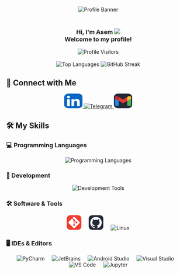 <br clear="both">

<div align="center">
  <img height="450" src="https://user-images.githubusercontent.com/77529535/104816402-097a5f80-5843-11eb-9d83-deadb3bb212c.gif" alt="Profile Banner"/>
</div>

<h3 align="center">
  <br>
  Hi, I'm Asem
  <img src="https://media.giphy.com/media/hvRJCLFzcasrR4ia7z/giphy.gif" width="28"> <br/>
  Welcome to my profile!
</h3>

<div align="center">
  <img src="https://visitor-badge.laobi.icu/badge?page_id=3sem3bdallah.3sem3bdallah" alt="Profile Visitors"/>
</div>

<br clear="both">

<div align="center">
  <img src="https://github-readme-stats.vercel.app/api/top-langs?username=3sem3bdallah&layout=compact&theme=dark&hide_border=false" height="150" alt="Top Languages" />
  <img src="https://streak-stats.demolab.com?user=3sem3bdallah&mode=daily&theme=dark&hide_border=false&border_radius=5" height="150" alt="GitHub Streak" />
</div>

## 🚀 Connect with Me

<div align="center">
  <a href="https://www.linkedin.com/in/asem-abdallah/" target="_blank">
    <img src="https://raw.githubusercontent.com/tandpfun/skill-icons/main/icons/LinkedIn.svg" width="50" height="40" alt="LinkedIn" />
  </a>
  <a href="https://web.telegram.org/k/?start=El_Qaadi" target="_blank">
    <img src="https://raw.githubusercontent.com/maurodesouza/profile-readme-generator/master/src/assets/icons/social/telegram/default.svg" width="50" height="40" alt="Telegram" />
  </a>
  <a href="mailto:asem5141@gmail.com" target="_blank">
    <img src="https://raw.githubusercontent.com/tandpfun/skill-icons/main/icons/Gmail-Dark.svg" width="50" height="40" alt="Gmail" />
  </a>
</div>

## 🛠 My Skills

### 💻 Programming Languages
<p align="center"> 
  <img src="https://skillicons.dev/icons?i=cpp,java,python,dart" height="40" alt="Programming Languages"  />
</p>

### 📱 Development
<p align="center">
  <img src="https://skillicons.dev/icons?i=flutter,mysql,sqlite,firebase,postgres" height="40" alt="Development Tools" />
</p>

### 🛠 Software & Tools
<p align="center">
  <img src="https://raw.githubusercontent.com/tandpfun/skill-icons/main/icons/Git.svg" height="40" alt="Git"  />
  <img width="12" />
  <img src="https://raw.githubusercontent.com/tandpfun/skill-icons/main/icons/Github-Dark.svg" height="40" alt="GitHub" />
  <img width="12" />
  <img src="https://cdn.jsdelivr.net/gh/devicons/devicon/icons/linux/linux-original.svg" height="40" alt="Linux" />
</p>

### 🖥 IDEs & Editors
<p align="center">
  <img src="https://cdn.jsdelivr.net/gh/devicons/devicon/icons/pycharm/pycharm-original.svg" height="40" alt="PyCharm" />
  <img width="12" />
  <img src="https://cdn.jsdelivr.net/gh/devicons/devicon/icons/jetbrains/jetbrains-original.svg" height="40" alt="JetBrains" />
  <img width="12" />
  <img src="https://cdn.jsdelivr.net/gh/devicons/devicon/icons/androidstudio/androidstudio-original.svg" height="40" alt="Android Studio" />
  <img width="12" />
  <img src="https://cdn.jsdelivr.net/gh/devicons/devicon/icons/visualstudio/visualstudio-plain.svg" height="40" alt="Visual Studio" />
  <img width="12" />
  <img src="https://cdn.jsdelivr.net/gh/devicons/devicon/icons/vscode/vscode-original.svg" height="40" alt="VS Code" />
  <img width="12" />
  <img src="https://cdn.jsdelivr.net/gh/devicons/devicon/icons/jupyter/jupyter-original.svg" height="40" alt="Jupyter" />
</p>

